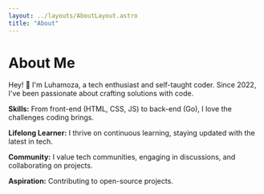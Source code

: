 ```yaml
---
layout: ../layouts/AboutLayout.astro
title: "About"
---
```


# About Me

Hey! 👋 I'm Luhamoza, a tech enthusiast and self-taught coder. Since 2022, I've been passionate about crafting solutions with code.

**Skills:** From front-end (HTML, CSS, JS) to back-end (Go), I love the challenges coding brings.

**Lifelong Learner:** I thrive on continuous learning, staying updated with the latest in tech.

**Community:** I value tech communities, engaging in discussions, and collaborating on projects.

**Aspiration:** Contributing to open-source projects.
